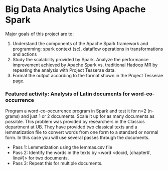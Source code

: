 # Big Data Analytics Using Apache Spark

Major goals of this project are to:

1. Understand the components of the Apache Spark framework and programming: spark context (sc), dataflow operations in transformations and actions
2. Study the scalability provided by Spark. Analyze the performance improvement achieved by Apache Spark vs. traditional Hadoop MR by repeating the analysis with Project Tesserae data.
3. Format the output according to the format shown in the Project Tesserae page.

### Featured activity: Analysis of Latin documents for word-co-occurrence

Program a word-co-occurrence program in Spark and test it for n=2 (n-grams) and just 1 or 2 documents. Scale it up for as many documents as possible. This problem was provided by researchers in the Classics department at UB. They have provided two classical texts and a lemmatization file to convert words from one form to a standard or normal form. In this case you will use several passes through the documents.

* Pass 1: Lemmetization using the lemmas.csv file
* Pass 2: Identify the words in the texts by <word <docid, [chapter#, line#]> for two documents.
* Pass 3: Repeat this for multiple documents.
